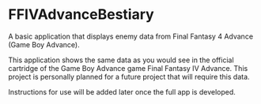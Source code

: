 # FFIVAdvanceBestiary
A basic application that displays enemy data from Final Fantasy 4 Advance (Game Boy Advance).

This application shows the same data as you would see in the official cartridge of the Game Boy Advance game Final Fantasy IV Advance.
This project is personally planned for a future project that will require this data.

Instructions for use will be added later once the full app is developed.
